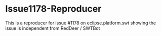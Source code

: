 # Issue1178-Reproducer
This is a reproducer for issue #1178 on eclipse.platform.swt showing the issue is independent from RedDeer / SWTBot
